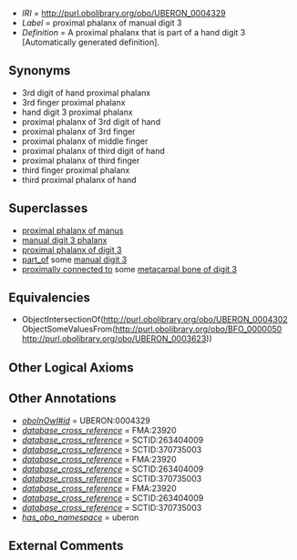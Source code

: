  * *IRI* = http://purl.obolibrary.org/obo/UBERON_0004329
 * *Label* = proximal phalanx of manual digit 3
 * *Definition* = A proximal phalanx that is part of a hand digit 3 [Automatically generated definition].

## Synonyms

 * 3rd digit of hand proximal phalanx
 * 3rd finger proximal phalanx
 * hand digit 3 proximal phalanx
 * proximal phalanx of 3rd digit of hand
 * proximal phalanx of 3rd finger
 * proximal phalanx of middle finger
 * proximal phalanx of third digit of hand
 * proximal phalanx of third finger
 * third finger proximal phalanx
 * third proximal phalanx of hand

## Superclasses

 * [proximal phalanx of manus](../../UBERON/34/UBERON_0002234.md)
 * [manual digit 3 phalanx](../../UBERON/37/UBERON_0003637.md)
 * [proximal phalanx of digit 3](../../UBERON/03/UBERON_0014503.md)
 * [part_of](../../BFO/50/BFO_0000050.md) some [manual digit 3](../../UBERON/23/UBERON_0003623.md)
 * [proximally connected to](../../core#proximally/to/core#proximally_connected_to.md) some [metacarpal bone of digit 3](../../UBERON/47/UBERON_0003647.md)

## Equivalencies

 * ObjectIntersectionOf(<http://purl.obolibrary.org/obo/UBERON_0004302> ObjectSomeValuesFrom(<http://purl.obolibrary.org/obo/BFO_0000050> <http://purl.obolibrary.org/obo/UBERON_0003623>))

## Other Logical Axioms


## Other Annotations

 * *[oboInOwl#id](../../id/oboInOwl#id.md)* = UBERON:0004329
 * *[database_cross_reference](../../ef/oboInOwl#hasDbXref.md)* = FMA:23920
 * *[database_cross_reference](../../ef/oboInOwl#hasDbXref.md)* = SCTID:263404009
 * *[database_cross_reference](../../ef/oboInOwl#hasDbXref.md)* = SCTID:370735003
 * *[database_cross_reference](../../ef/oboInOwl#hasDbXref.md)* = FMA:23920
 * *[database_cross_reference](../../ef/oboInOwl#hasDbXref.md)* = SCTID:263404009
 * *[database_cross_reference](../../ef/oboInOwl#hasDbXref.md)* = SCTID:370735003
 * *[database_cross_reference](../../ef/oboInOwl#hasDbXref.md)* = FMA:23920
 * *[database_cross_reference](../../ef/oboInOwl#hasDbXref.md)* = SCTID:263404009
 * *[database_cross_reference](../../ef/oboInOwl#hasDbXref.md)* = SCTID:370735003
 * *[has_obo_namespace](../../ce/oboInOwl#hasOBONamespace.md)* = uberon

## External Comments

